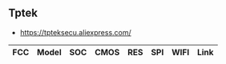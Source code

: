 Tptek
-----
- https://tpteksecu.aliexpress.com/

| FCC              | Model | SOC | CMOS | RES | SPI | WIFI | Link |
|------------------|-------|-----|------|-----|-----|------|------|
